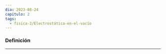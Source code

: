 ```yaml
---
dia: 2023-08-24
capitulo: 2
tags:
  - fisica-2/Electrostática-en-el-vacío
---
```

### Definición
---
